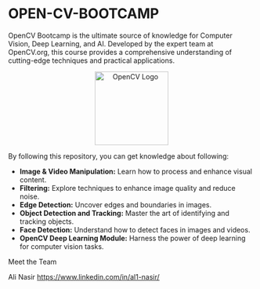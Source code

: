 # OPEN-CV-BOOTCAMP

OpenCV Bootcamp is the ultimate source of knowledge for Computer Vision, Deep Learning, and AI. Developed by the expert team at OpenCV.org, this course provides a comprehensive understanding of cutting-edge techniques and practical applications.
<div align="center">
    <img src="https://upload.wikimedia.org/wikipedia/commons/thumb/3/32/OpenCV_Logo_with_text_svg_version.svg/640px-OpenCV_Logo_with_text_svg_version.svg.png" alt="OpenCV Logo" width="150"/>
</div>

By following this repository, you can get knowledge about following:

- **Image & Video Manipulation:** Learn how to process and enhance visual content.
- **Filtering:** Explore techniques to enhance image quality and reduce noise.
- **Edge Detection:** Uncover edges and boundaries in images.
- **Object Detection and Tracking:** Master the art of identifying and tracking objects.
- **Face Detection:** Understand how to detect faces in images and videos.
- **OpenCV Deep Learning Module:** Harness the power of deep learning for computer vision tasks.

Meet the Team

Ali Nasir
https://www.linkedin.com/in/al1-nasir/
